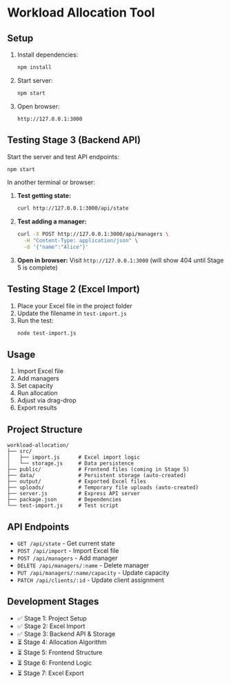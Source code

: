 # Workload Allocation Tool

## Setup

1. Install dependencies:
   ```bash
   npm install
   ```

2. Start server:
   ```bash
   npm start
   ```

3. Open browser:
   ```
   http://127.0.0.1:3000
   ```

## Testing Stage 3 (Backend API)

Start the server and test API endpoints:

```bash
npm start
```

In another terminal or browser:

1. **Test getting state:**
   ```bash
   curl http://127.0.0.1:3000/api/state
   ```

2. **Test adding a manager:**
   ```bash
   curl -X POST http://127.0.0.1:3000/api/managers \
     -H "Content-Type: application/json" \
     -d '{"name":"Alice"}'
   ```

3. **Open in browser:**
   Visit `http://127.0.0.1:3000` (will show 404 until Stage 5 is complete)

## Testing Stage 2 (Excel Import)

1. Place your Excel file in the project folder
2. Update the filename in `test-import.js`
3. Run the test:
   ```bash
   node test-import.js
   ```

## Usage

1. Import Excel file
2. Add managers
3. Set capacity
4. Run allocation
5. Adjust via drag-drop
6. Export results

## Project Structure

```
workload-allocation/
├── src/
│   ├── import.js      # Excel import logic
│   └── storage.js     # Data persistence
├── public/            # Frontend files (coming in Stage 5)
├── data/              # Persistent storage (auto-created)
├── output/            # Exported Excel files
├── uploads/           # Temporary file uploads (auto-created)
├── server.js          # Express API server
├── package.json       # Dependencies
└── test-import.js     # Test script
```

## API Endpoints

- `GET /api/state` - Get current state
- `POST /api/import` - Import Excel file
- `POST /api/managers` - Add manager
- `DELETE /api/managers/:name` - Delete manager
- `PUT /api/managers/:name/capacity` - Update capacity
- `PATCH /api/clients/:id` - Update client assignment

## Development Stages

- ✅ Stage 1: Project Setup
- ✅ Stage 2: Excel Import
- ✅ Stage 3: Backend API & Storage
- ⏳ Stage 4: Allocation Algorithm
- ⏳ Stage 5: Frontend Structure
- ⏳ Stage 6: Frontend Logic
- ⏳ Stage 7: Excel Export